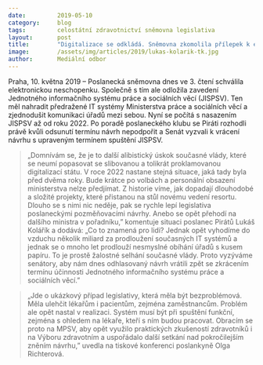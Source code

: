 ```yaml
---
date:         2019-05-10
category:     blog
tags:         celostátní zdravotnictví sněmovna legislativa
layout:       post
title:        "Digitalizace se odkládá. Sněmovna zkomolila přílepek k eNeschopence"
image:        /assets/img/articles/2019/lukas-kolarik-tk.jpg
author:       Mediální odbor
---
```


Praha, 10. května 2019 – Poslanecká sněmovna dnes ve 3. čtení schválila elektronickou neschopenku. Společně s tím ale odložila zavedení Jednotného informačního systému práce a sociálních věcí (JISPSV). Ten měl nahradit předražené IT systémy Ministerstva práce a sociálních věcí a zjednodušit komunikaci úřadů mezi sebou. Nyní se počítá s nasazením JISPSV až od roku 2022. Po poradě poslaneckého klubu se Piráti rozhodli právě kvůli odsunutí termínu návrh nepodpořit a Senát vyzvali k vrácení návrhu s upraveným termínem spuštění JISPSV.

> „Domnívám se, že je to další alibistický úskok současné vlády, které se neumí popasovat se slibovanou a tolikrát proklamovanou digitalizací státu. V roce 2022 nastane stejná situace, jaká tady byla před dvěma roky. Bude krátce po volbách a personální obsazení ministerstva nelze předjímat. Z historie víme, jak dopadají dlouhodobé a složité projekty, které přistanou na stůl novému vedení resortu. Dlouho se s nimi nic neděje, pak se rychle lepí legislativa poslaneckými pozměňovacími návrhy. Anebo se opět přehodí na dalšího ministra v pořadníku,” komentuje situaci poslanec Pirátů Lukáš Kolářík a dodává: „Co to znamená pro lidi? Jednak opět vyhodíme do vzduchu několik miliard za prodloužení současných IT systémů a jednak se o mnoho let prodlouží nesmyslné obíhání úřadů s kusem papíru. To je prostě žalostné selhání současné vlády. Proto vyzýváme senátory, aby nám dnes odhlasovaný návrh vrátili zpět se zkrácením termínu účinnosti Jednotného informačního systému práce a sociálních věcí.”

> „Jde o ukázkový případ legislativy, která měla být bezproblémová. Měla ulehčit lékařům i pacientům, zejména zaměstnancům. Problém ale opět nastal v realizaci. Systém musí být při spuštění funkční, zejména s ohledem na lékaře, kteří s ním budou pracovat. Obracím se proto na MPSV, aby opět využilo praktických zkušeností zdravotníků i na Výboru zdravotním a uspořádalo další setkání nad pokročilejším zněním návrhu,” uvedla na tiskové konferenci poslankyně Olga Richterová.
